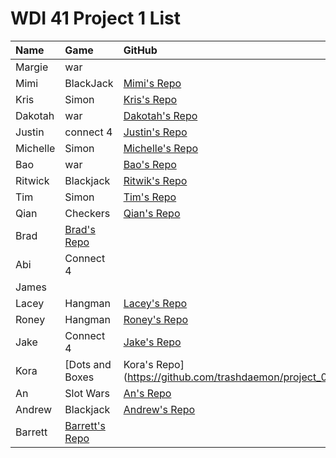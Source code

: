 # WDI 41 Project 1 List

| Name     |  Game | GitHub                                                         |                                                     
| :------- |:------- |:-------------------------------------------------------------- | 
| Margie    |   war      | |
| Mimi   | BlackJack | [Mimi's Repo](https://github.com/mimischirm/project_01_build_a_game)        |    
| Kris    | Simon | [Kris's Repo](https://github.com/Krystneto/project_01_build_a_game)      |
| Dakotah    | war | [Dakotah's Repo](https://github.com/walkerdakotah/project_01_build_a_game)      |    
| Justin  | connect 4 | [Justin's Repo](https://github.com/blizm87/project_01_build_a_game)  |
| Michelle | Simon | [Michelle's Repo](https://github.com/miblee/project_01_build_a_game)   |   
| Bao      | war |[Bao's Repo](https://github.com/baokhoavu/project_01_build_a_game) |
| Ritwick     | Blackjack | [Ritwik's Repo](https://github.com/ritz1337/project_01_build_a_game)  |              
| Tim      | Simon | [Tim's Repo](https://github.com/crimclark/project_01_build_a_game)   |        
| Qian  | Checkers|[Qian's Repo](https://github.com/Hesai69/project_01_build_a_game)   |
| Brad    |  [Brad's Repo](https://github.com/bkmorgan3/project_01_build_a_game)       |
| Abi     | Connect 4 | |    
| James    |       |
| Lacey    | Hangman | [Lacey's Repo](https://github.com/lacerbeams/project_01_build_a_game)       |    
| Roney    |Hangman | [Roney's Repo](https://github.com/ronyarmas/project_01_build_a_game)   |
| Jake | Connect 4 |[Jake's Repo](https://github.com/jmiller-io/project_01_build_a_game)    |   
| Kora     | [Dots and Boxes | Kora's Repo](https://github.com/trashdaemon/project_01_build_a_game) |
| An     | Slot Wars| [An's Repo](https://github.com/secretagentan/project_01_build_a_game) |              
| Andrew      | Blackjack | [Andrew's Repo](https://github.com/amaidah/project_01_build_a_game)  |        
| Barrett  | [Barrett's Repo](https://github.com/yeahbq/project_01_build_a_game)   |
